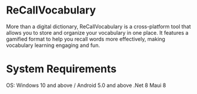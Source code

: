 # ReCallVocabulary

More than a digital dictionary, ReCallVocabulary is a cross-platform tool that allows you to store and organize your vocabulary in one place. It features a gamified format to help you recall words more effectively, making vocabulary learning engaging and fun.

# System Requirements

OS: Windows 10 and above / Android 5.0 and above
.Net 8
Maui 8

